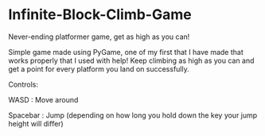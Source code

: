 # Infinite-Block-Climb-Game
Never-ending platformer game, get as high as you can!

Simple game made using PyGame, one of my first that I have made that works properly that I used with help! Keep climbing as high as you can and get a point for every platform you land on successfully.

Controls:

WASD : Move around

Spacebar : Jump (depending on how long you hold down the key your jump height will differ)
